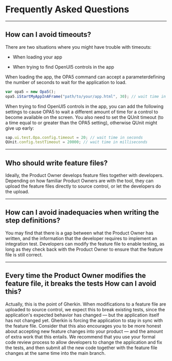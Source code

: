 <!-- loio02ef39f70a244c7cb0cb4d65be6ae396 -->

# Frequently Asked Questions

***

## How can I avoid timeouts?

There are two situations where you might have trouble with timeouts:

-   When loading your app

-   When trying to find OpenUI5 controls in the app


When loading the app, the OPA5 command can accept a parameterdefining the number of seconds to wait for the application to load.

```js
var opa5 = new Opa5();
opa5.iStartMyAppInAFrame("path/to/your/app.html", 30); // wait time in seconds
```

When trying to find OpenUI5 controls in the app, you can add the following settings to cause OPA5 to wait a different amount of time for a control to become available on the screen. You also need to set the QUnit timeout \(to a time equal to or greater than the OPA5 setting\), otherwise QUnit might give up early:

```js
sap.ui.test.Opa.config.timeout = 20; // wait time in seconds
QUnit.config.testTimeout = 20000; // wait time in milliseconds
```

***

## Who should write feature files?

Ideally, the Product Owner develops feature files together with developers. Depending on how familiar Product Owners are with the tool, they can upload the feature files directly to source control, or let the developers do the upload.

***

## How can I avoid inadequacies when writing the step definitions?

You may find that there is a gap between what the Product Owner has written, and the information that the developer requires to implement an integration test. Developers can modify the feature file to enable testing, as long as they check back with the Product Owner to ensure that the feature file is still correct.

***

## Every time the Product Owner modifies the feature file, it breaks the tests How can I avoid this?

Actually, this is the point of Gherkin. When modifications to a feature file are uploaded to source control, we expect this to break existing tests, since the application's expected behavior has changed — but the application itself has not changed yet. Gherkin is forcing the application to stay in sync with the feature file. Consider that this also encourages you to be more honest about accepting new feature changes into your product — and the amount of extra work that this entails. We recommend that you use your formal code review process to allow developers to change the application and fix the tests, and then submit all the new code together with the feature file changes at the same time into the main branch.

